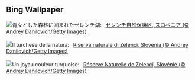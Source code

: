 ## Bing Wallpaper
![](https://www.bing.com/th?id=OHR.ZelenciSprings_JA-JP9838460197_UHD.jpg&w=1000)青々とした森林に囲まれたゼレンチ湖:&nbsp;&ensp;[ゼレンチ自然保護区, スロベニア (© Andrey Danilovich/Getty Images)](https://www.bing.com/th?id=OHR.ZelenciSprings_JA-JP9838460197_UHD.jpg)
<br><br/>
![](https://www.bing.com/th?id=OHR.ZelenciSprings_IT-IT8957946104_UHD.jpg&w=1000)Il turchese della natura:&nbsp;&ensp;[Riserva naturale di Zelenci, Slovenia (© Andrey Danilovich/Getty Images)](https://www.bing.com/th?id=OHR.ZelenciSprings_IT-IT8957946104_UHD.jpg)
<br><br/>
![](https://www.bing.com/th?id=OHR.ZelenciSprings_FR-FR0997298659_UHD.jpg&w=1000)Un joyau couleur turquoise:&nbsp;&ensp;[Réserve Naturelle de Zelenci, Slovénie (© Andrey Danilovich/Getty Images)](https://www.bing.com/th?id=OHR.ZelenciSprings_FR-FR0997298659_UHD.jpg)
<br><br/>

